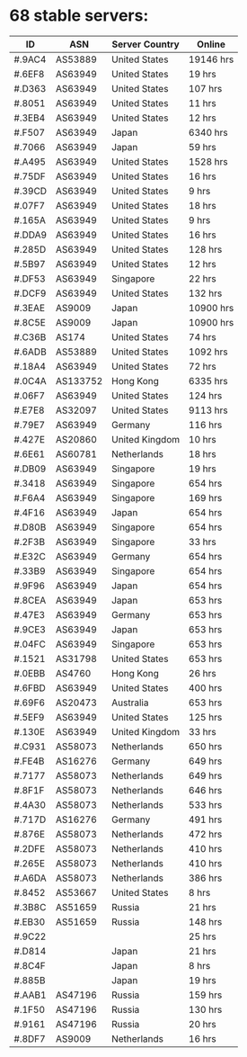 # 68 stable servers:

| ID | ASN | Server Country | Online |
| ------ | ------ | ------ | ------ |
| #.9AC4 | AS53889 | United States | 19146 hrs |
| #.6EF8 | AS63949 | United States | 19 hrs |
| #.D363 | AS63949 | United States | 107 hrs |
| #.8051 | AS63949 | United States | 11 hrs |
| #.3EB4 | AS63949 | United States | 12 hrs |
| #.F507 | AS63949 | Japan | 6340 hrs |
| #.7066 | AS63949 | Japan | 59 hrs |
| #.A495 | AS63949 | United States | 1528 hrs |
| #.75DF | AS63949 | United States | 16 hrs |
| #.39CD | AS63949 | United States | 9 hrs |
| #.07F7 | AS63949 | United States | 18 hrs |
| #.165A | AS63949 | United States | 9 hrs |
| #.DDA9 | AS63949 | United States | 16 hrs |
| #.285D | AS63949 | United States | 128 hrs |
| #.5B97 | AS63949 | United States | 12 hrs |
| #.DF53 | AS63949 | Singapore | 22 hrs |
| #.DCF9 | AS63949 | United States | 132 hrs |
| #.3EAE | AS9009 | Japan | 10900 hrs |
| #.8C5E | AS9009 | Japan | 10900 hrs |
| #.C36B | AS174 | United States | 74 hrs |
| #.6ADB | AS53889 | United States | 1092 hrs |
| #.18A4 | AS63949 | United States | 72 hrs |
| #.0C4A | AS133752 | Hong Kong | 6335 hrs |
| #.06F7 | AS63949 | United States | 124 hrs |
| #.E7E8 | AS32097 | United States | 9113 hrs |
| #.79E7 | AS63949 | Germany | 116 hrs |
| #.427E | AS20860 | United Kingdom | 10 hrs |
| #.6E61 | AS60781 | Netherlands | 18 hrs |
| #.DB09 | AS63949 | Singapore | 19 hrs |
| #.3418 | AS63949 | Singapore | 654 hrs |
| #.F6A4 | AS63949 | Singapore | 169 hrs |
| #.4F16 | AS63949 | Japan | 654 hrs |
| #.D80B | AS63949 | Singapore | 654 hrs |
| #.2F3B | AS63949 | Singapore | 33 hrs |
| #.E32C | AS63949 | Germany | 654 hrs |
| #.33B9 | AS63949 | Singapore | 654 hrs |
| #.9F96 | AS63949 | Japan | 654 hrs |
| #.8CEA | AS63949 | Japan | 653 hrs |
| #.47E3 | AS63949 | Germany | 653 hrs |
| #.9CE3 | AS63949 | Japan | 653 hrs |
| #.04FC | AS63949 | Singapore | 653 hrs |
| #.1521 | AS31798 | United States | 653 hrs |
| #.0EBB | AS4760 | Hong Kong | 26 hrs |
| #.6FBD | AS63949 | United States | 400 hrs |
| #.69F6 | AS20473 | Australia | 653 hrs |
| #.5EF9 | AS63949 | United States | 125 hrs |
| #.130E | AS63949 | United Kingdom | 33 hrs |
| #.C931 | AS58073 | Netherlands | 650 hrs |
| #.FE4B | AS16276 | Germany | 649 hrs |
| #.7177 | AS58073 | Netherlands | 649 hrs |
| #.8F1F | AS58073 | Netherlands | 646 hrs |
| #.4A30 | AS58073 | Netherlands | 533 hrs |
| #.717D | AS16276 | Germany | 491 hrs |
| #.876E | AS58073 | Netherlands | 472 hrs |
| #.2DFE | AS58073 | Netherlands | 410 hrs |
| #.265E | AS58073 | Netherlands | 410 hrs |
| #.A6DA | AS58073 | Netherlands | 386 hrs |
| #.8452 | AS53667 | United States | 8 hrs |
| #.3B8C | AS51659 | Russia | 21 hrs |
| #.EB30 | AS51659 | Russia | 148 hrs |
| #.9C22 |  |  | 25 hrs |
| #.D814 |  | Japan | 21 hrs |
| #.8C4F |  | Japan | 8 hrs |
| #.885B |  | Japan | 19 hrs |
| #.AAB1 | AS47196 | Russia | 159 hrs |
| #.1F50 | AS47196 | Russia | 130 hrs |
| #.9161 | AS47196 | Russia | 20 hrs |
| #.8DF7 | AS9009 | Netherlands | 16 hrs |

